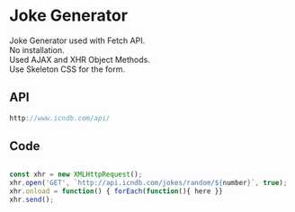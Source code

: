 # Joke Generator

Joke Generator used with Fetch API.  
No installation.  
Used AJAX and XHR Object Methods.   
Use Skeleton CSS for the form.

## API


```javascript
http://www.icndb.com/api/
```

## Code

```javascript

const xhr = new XMLHttpRequest();
xhr.open('GET', `http://api.icndb.com/jokes/random/${number}`, true);
xhr.onload = function() { forEach(function(){ here }}
xhr.send();

```

